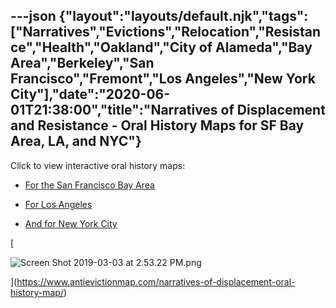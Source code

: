 ---json
{"layout":"layouts/default.njk","tags":["Narratives","Evictions","Relocation","Resistance","Health","Oakland","City of Alameda","Bay Area","Berkeley","San Francisco","Fremont","Los Angeles","New York City"],"date":"2020-06-01T21:38:00","title":"Narratives of Displacement and Resistance - Oral History Maps for SF Bay Area, LA, and NYC"}
---

Click to view interactive oral history maps:

*   [For the San Francisco Bay Area](http://www.antievictionmappingproject.net/narratives.html)
    
*   [For Los Angeles](https://www.antievictionmappingproject.net/lanarratives.html)
    
*   [And for New York City](https://www.antievictionmappingproject.net/nycnarratives.html)
    

[

![Screen Shot 2019-03-03 at 2.53.22 PM.png](https://images.squarespace-cdn.com/content/v1/52b7d7a6e4b0b3e376ac8ea2/1551653624571-A73I9XAO8UR1PPDHQ2BA/ke17ZwdGBToddI8pDm48kHGKjjJuk_LH8e05f2Oy-qcUqsxRUqqbr1mOJYKfIPR7LoDQ9mXPOjoJoqy81S2I8N_N4V1vUb5AoIIIbLZhVYxCRW4BPu10St3TBAUQYVKcO7L03Q-f9j4zGqtWiGU7L8dn5PWUqYcezBL2X_1bH_ux5UlrxT9J8HUyL-b4iecS/Screen+Shot+2019-03-03+at+2.53.22+PM.png)

](https://www.antievictionmap.com/narratives-of-displacement-oral-history-map/)
